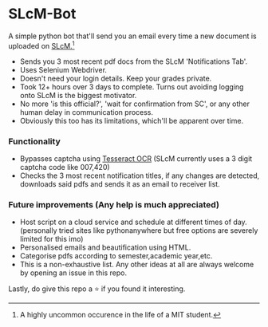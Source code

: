 # SLcM-Bot
A simple python bot that'll send you an email every time a new document is uploaded on [SLcM.](https://slcm.manipal.edu/)[^1]
- Sends you 3 most recent pdf docs from the SLcM 'Notifications Tab'. 
- Uses Selenium Webdriver.
- Doesn't need your login details. Keep your grades private.
- Took 12+ hours over 3 days to complete. Turns out avoiding logging onto SLcM is the biggest motivator.
- No more 'is this official?', 'wait for confirmation from SC', or any other human delay in communication process.
- Obviously this too has its limitations, which'll be apparent over time.

### Functionality
- Bypasses captcha using [Tesseract OCR](https://pypi.org/project/pytesseract/) (SLcM currently uses a 3 digit captcha code like 007,420)
- Checks the 3 most recent notification titles, if any changes are detected, downloads said pdfs and sends it as an email to receiver list.

### Future improvements (Any help is much appreciated)
- Host script on a cloud service and schedule at different times of day. (personally tried sites like pythonanywhere but free options are severely limited for this imo)
- Personalised emails and beautification using HTML.
- Categorise pdfs according to semester,academic year,etc.
- This is a non-exhaustive list. Any other ideas at all are always welcome by opening an issue in this repo.

Lastly, do give this repo a ⭐ if you found it interesting.



[^1]:A highly uncommon occurence in the life of a MIT student.


